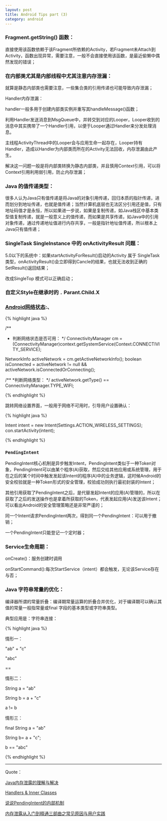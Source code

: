 ```yaml
---
layout: post
title: Android Tips part (3)
category: android
---
```


###   Fragment.getString() 函数：

直接使用该函数依赖于该Fragment所依赖的Activity，若Fragment未Attach到Activity，函数出现异常，需要注意，一般不会直接使用该函数，是最近偷懒中偶然发现的错误；

###    在内部类尤其是内部线程中尤其注意内存泄漏：

就算是静态内部类也需要注意，一些集合类的引用传递也可能导致内存泄漏；

Handler内存泄漏：

handler一般多用于创建内部类实例并重写其handleMessage()函数；

利用Handler发送消息到MsgQueue中，并转交到对应的Looper，Looper收到的消息中其实携带了一个Handler引用，以便于Looper通过Handler来分发处理消息。

主线程ActivityThread中的Looper会与应用生命一起存在，Looper持有Handler，造成以Handler为内部类而所在的Activity无法回收，内存泄漏由此产生。

解决这一问题一般是将内部类转换为静态内部类，并且慎用Context引用，可以将Context引用利用弱引用，防止内存泄漏；


###   Java 的值传递类型：

很多人认为Java只有值传递是将Java的对象引用传递，回归本质的指针传递，进而划分到地址传递，也就是值传递；当然计算机底层也无法区分引用还是值，只有地址码值才是永恒，所以如果进一步说，如果是复制传递，如Java栈区中基本类型值复制传递，就是一般意义上的值传递，而如果是共享传递，如Java中的引用对象传递，通过传递地址值进行内存共享，一般是指针地址值传递，所以根本上Java只有值传递；

###   SingleTask SingleInstance 中的 onActivityResult 问题：

5.0以下的系统中：如果startActivityForResult()启动的Activity 属于 SingleTask类型，onActivityResult()会立即得到Cancle的结果，也就无法收到正确的SetResult()返回结果；

改成SingleTop 模式可以正确启动；



###  自定义Style在继承时的 `.` Parant.Child.X


###   [Android网络状态](http://developer.android.com/training/monitoring-device-state/connectivity-monitoring.html#DetermineConnection):、

{% highlight java %}

/**
* 判断网络状态是否可用：
*/
ConnectivityManager cm =
        (ConnectivityManager)context.getSystemService(Context.CONNECTIVITY_SERVICE);
  
NetworkInfo activeNetwork = cm.getActiveNetworkInfo();
boolean isConnected = activeNetwork != null &&
                      activeNetwork.isConnectedOrConnecting();

/**
*判断网络类型：
*/
activeNetwork.getType() == ConnectivityManager.TYPE_WIFI;

{%  endhighlight %}

跳转网络设置界面，一般用于网络不可用时，引导用户设置确认：

{% highlight java %}


Intent intent = new Intent(Settings.ACTION_WIRELESS_SETTINGS);  
                con.startActivity(intent);  

{%  endhighlight %}

###   `PendingIntent`

PendingIntent核心机制是异步触发Intent，PendingIntent类似于一种Token对象，PendingIntent可以由某个程序(A)获取，然后交给其他应用或系统管理，用于在之后的某个时间中触发发起该Intent的程序(A)中的业务逻辑，这时候Android的安全校验就是一种Token形式的安全管理，校验成功则执行最初封装的Intent；

其他引用获取了PendingIntent之后，是代替发起Intent的应用(A)管理的，所以在获取了之后的发送操作也是拿着所获取的Token，代表发起应用(A)发送该Intent；可以看出Android的安全管理策略还是非常严谨的；

同一个Intent请求PendingIntent两次，得到同一个PendingIntent：可以用于撤销；

一个PendingIntent只能登记一个定时器；


###   Service生命周期：

onCreate()：服务创建时调用

onStartCommand():每次StartService（intent）都会触发，无论该Service存在与否；

###    Java 字符串常量的优化：

编译器所谓的常量折叠：编译期常量运算的折叠合并优化，对于编译期可以确认其值的常量一般指常量或final 字段的基本类型或字符串类型。

典型应用是：字符串连接：

{% highlight java %}

情形一：

"ab" + "c"

"abc"

==

情形二：

String a = "ab"

String b = a + "c"

a != b

情形三：

final String a = "ab"

String b= a + "c"; 

b == "abc"

{%  endhighlight %}


---

Quote：

[Java内存泄露的理解与解决 ](http://www.blogjava.net/zh-weir/archive/2011/02/23/345007.html)

[Handlers & Inner Classes](http://www.androiddesignpatterns.com/2013/01/inner-class-handler-memory-leak.html)


[说说PendingIntent的内部机制](http://my.oschina.net/youranhongcha/blog/196933)

[内存泄露从入门到精通三部曲之常见原因与用户实践](https://mp.weixin.qq.com/s?__biz=MzA3NTYzODYzMg==&mid=401107957&idx=2&sn=4b95bcfedd762b987ec57f60f80b1f94&scene=2&srcid=1119lGAlbzG5LrX1QJlJxGQR&from=timeline&isappinstalled=0&key=d72a47206eca0ea9275336a5898eb5b7cccb5719c45d7e237e6f910d5a56194f2e06a1fea3cded1d025abf1c2d756f22&ascene=2&uin=NjUyNDAxMDU%3D&devicetype=android-19&version=26030735&nettype=cmnet&pass_ticket=t3IpxDHKJY3VFttEo2ECvy2Oyaw%2B1gIqzaJHXlKneBE%3D)